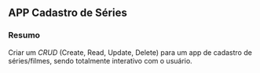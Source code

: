 ## APP Cadastro de Séries

### Resumo

Criar um *CRUD* (Create, Read, Update, Delete) para um app de cadastro de séries/filmes, sendo totalmente interativo com o usuário.
